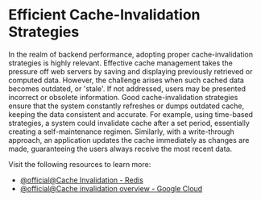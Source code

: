 # Efficient Cache-Invalidation Strategies

In the realm of backend performance, adopting proper cache-invalidation strategies is highly relevant. Effective cache management takes the pressure off web servers by saving and displaying previously retrieved or computed data. However, the challenge arises when such cached data becomes outdated, or 'stale'. If not addressed, users may be presented incorrect or obsolete information. Good cache-invalidation strategies ensure that the system constantly refreshes or dumps outdated cache, keeping the data consistent and accurate. For example, using time-based strategies, a system could invalidate cache after a set period, essentially creating a self-maintenance regimen. Similarly, with a write-through approach, an application updates the cache immediately as changes are made, guaranteeing the users always receive the most recent data.

Visit the following resources to learn more:

- [@official@Cache Invalidation - Redis](https://redis.io/glossary/cache-invalidation/)
- [@official@Cache invalidation overview - Google Cloud](https://cloud.google.com/cdn/docs/cache-invalidation-overview)